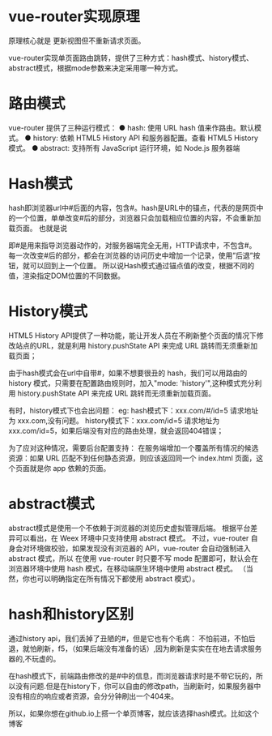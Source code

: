 # vue-router实现原理
原理核心就是 更新视图但不重新请求页面。

vue-router实现单页面路由跳转，提供了三种方式：hash模式、history模式、abstract模式，根据mode参数来决定采用哪一种方式。

# 路由模式
vue-router 提供了三种运行模式：
● hash: 使用 URL hash 值来作路由。默认模式。
● history: 依赖 HTML5 History API 和服务器配置。查看 HTML5 History 模式。
● abstract: 支持所有 JavaScript 运行环境，如 Node.js 服务器端

# Hash模式
hash即浏览器url中#后面的内容，包含#。hash是URL中的锚点，代表的是网页中的一个位置，单单改变#后的部分，浏览器只会加载相应位置的内容，不会重新加载页面。
也就是说

即#是用来指导浏览器动作的，对服务器端完全无用，HTTP请求中，不包含#。
每一次改变#后的部分，都会在浏览器的访问历史中增加一个记录，使用”后退”按钮，就可以回到上一个位置。
所以说Hash模式通过锚点值的改变，根据不同的值，渲染指定DOM位置的不同数据。

# History模式
HTML5 History API提供了一种功能，能让开发人员在不刷新整个页面的情况下修改站点的URL，就是利用 history.pushState API 来完成 URL 跳转而无须重新加载页面；

由于hash模式会在url中自带#，如果不想要很丑的 hash，我们可以用路由的 history 模式，只需要在配置路由规则时，加入"mode: 'history'",这种模式充分利用 history.pushState API 来完成 URL 跳转而无须重新加载页面。

有时，history模式下也会出问题：
eg:
hash模式下：xxx.com/#/id=5 请求地址为 xxx.com,没有问题。
history模式下：xxx.com/id=5 请求地址为 xxx.com/id=5，如果后端没有对应的路由处理，就会返回404错误；

为了应对这种情况，需要后台配置支持：
在服务端增加一个覆盖所有情况的候选资源：如果 URL 匹配不到任何静态资源，则应该返回同一个 index.html 页面，这个页面就是你 app 依赖的页面。

# abstract模式
abstract模式是使用一个不依赖于浏览器的浏览历史虚拟管理后端。
根据平台差异可以看出，在 Weex 环境中只支持使用 abstract 模式。 不过，vue-router 自身会对环境做校验，如果发现没有浏览器的 API，vue-router 会自动强制进入 abstract 模式，所以 在使用 vue-router 时只要不写 mode 配置即可，默认会在浏览器环境中使用 hash 模式，在移动端原生环境中使用 abstract 模式。 （当然，你也可以明确指定在所有情况下都使用 abstract 模式）。


# hash和history区别
通过history api，我们丢掉了丑陋的#，但是它也有个毛病：
不怕前进，不怕后退，就怕刷新，f5，（如果后端没有准备的话）,因为刷新是实实在在地去请求服务器的,不玩虚的。

在hash模式下，前端路由修改的是#中的信息，而浏览器请求时是不带它玩的，所以没有问题.但是在history下，你可以自由的修改path，当刷新时，如果服务器中没有相应的响应或者资源，会分分钟刷出一个404来。

所以，如果你想在github.io上搭一个单页博客，就应该选择hash模式。比如这个博客